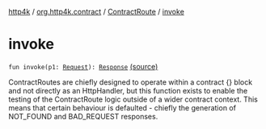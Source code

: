 [http4k](../../index.md) / [org.http4k.contract](../index.md) / [ContractRoute](index.md) / [invoke](./invoke.md)

# invoke

`fun invoke(p1: `[`Request`](../../org.http4k.core/-request/index.md)`): `[`Response`](../../org.http4k.core/-response/index.md) [(source)](https://github.com/http4k/http4k/blob/master/http4k-contract/src/main/kotlin/org/http4k/contract/ContractRoute.kt#L56)

ContractRoutes are chiefly designed to operate within a contract {} block and not directly as an HttpHandler,
but this function exists to enable the testing of the ContractRoute logic outside of a wider contract context.
This means that certain behaviour is defaulted - chiefly the generation of NOT_FOUND and BAD_REQUEST responses.


